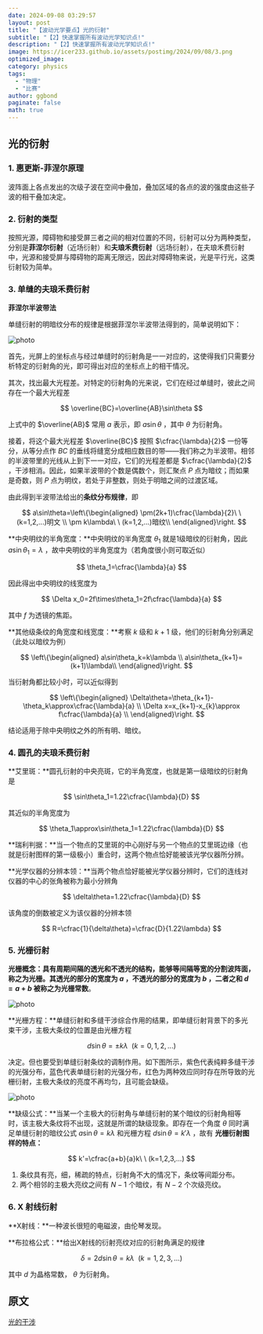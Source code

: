 ```yaml
---
date: 2024-09-08 03:29:57
layout: post
title: "【波动光学要点】光的衍射"
subtitle: "【2】快速掌握所有波动光学知识点!"
description: "【2】快速掌握所有波动光学知识点!"
image: https://icer233.github.io/assets/postimg/2024/09/08/3.png
optimized_image:
category: physics
tags:
  - "物理"
  - "比赛"
author: ggbond
paginate: false
math: true
---
```


## 光的衍射

### 1. 惠更斯-菲涅尔原理

波阵面上各点发出的次级子波在空间中叠加，叠加区域的各点的波的强度由这些子波的相干叠加决定。

### 2. 衍射的类型

按照光源，障碍物和接受屏三者之间的相对位置的不同，衍射可以分为两种类型，分别是**菲涅尔衍射**（近场衍射）和**夫琅禾费衍射**（远场衍射），在夫琅禾费衍射中，光源和接受屏与障碍物的距离无限远，因此对障碍物来说，光是平行光，这类衍射较为简单。

### 3. 单缝的夫琅禾费衍射

**菲涅尔半波带法**

单缝衍射的明暗纹分布的规律是根据菲涅尔半波带法得到的，简单说明如下：

![photo](https://icer233.github.io/assets/postimg/2024/09/08/1.png)

首先，光屏上的坐标点与经过单缝时的衍射角是一一对应的，这使得我们只需要分析特定的衍射角的光，即可得出对应的坐标点上的相干情况。

其次，找出最大光程差。对特定的衍射角的光来说，它们在经过单缝时，彼此之间存在一个最大光程差


$$
\overline{BC}=\overline{AB}\sin\theta
$$


上式中的 $\overline{AB}$ 常用 $a$ 表示，即 $a\sin\theta$ ，其中 $\theta$ 为衍射角。 



接着，将这个最大光程差 $\overline{BC}$ 按照 $\cfrac{\lambda}{2}$ 一份等分，从等分点作 $BC$ 的垂线将缝宽分成相应数目的带——我们称之为半波带。相邻的半波带里的光线从上到下一一对应，它们的光程差都是 $\cfrac{\lambda}{2}$ ，干涉相消。因此，如果半波带的个数是偶数个，则汇聚点 $P$ 点为暗纹；而如果是奇数，则 $P$ 点为明纹，若处于非整数，则处于明暗之间的过渡区域。

由此得到半波带法给出的**条纹分布规律**，即 


$$
a\sin\theta=\left\{\begin{aligned} \pm(2k+1)\cfrac{\lambda}{2}\ \ (k=1,2,...)明文 \\ \pm k\lambda\ \ (k=1,2,...)暗纹\\ \end{aligned}\right.
$$


**中央明纹的半角宽度：**中央明纹的半角宽度 $\theta_1$ 就是1级暗纹的衍射角，因此 $a\sin\theta_1=\lambda$ ，故中央明纹的半角宽度为（若角度很小则可取近似）


$$
\theta_1=\cfrac{\lambda}{a}
$$


因此得出中央明纹的线宽度为 


$$
\Delta x_0=2f\times\theta_1=2f\cfrac{\lambda}{a}
$$


其中 $f$ 为透镜的焦距。

**其他级条纹的角宽度和线宽度：**考察 $k$ 级和 $k+1$ 级，他们的衍射角分别满足（此处以暗纹为例） 


$$
\left\{\begin{aligned} a\sin\theta_k=k\lambda \\ a\sin\theta_{k+1}=(k+1)\lambda\\ \end{aligned}\right.
$$


当衍射角都比较小时，可以近似得到 


$$
\left\{\begin{aligned} \Delta\theta=\theta_{k+1}-\theta_k\approx\cfrac{\lambda}{a} \\ \Delta x=x_{k+1}-x_{k}\approx f\cfrac{\lambda}{a} \\ \end{aligned}\right.
$$


结论适用于除中央明纹之外的所有明、暗纹。

### 4. 圆孔的夫琅禾费衍射

**艾里斑：**圆孔衍射的中央亮斑，它的半角宽度，也就是第一级暗纹的衍射角是


$$
\sin\theta_1=1.22\cfrac{\lambda}{D}
$$


 其近似的半角宽度为 


$$
\theta_1\approx\sin\theta_1=1.22\cfrac{\lambda}{D}
$$


**瑞利判据：**当一个物点的艾里斑的中心刚好与另一个物点的艾里斑边缘（也就是衍射图样的第一级极小）重合时，这两个物点恰好能被该光学仪器所分辨。

**光学仪器的分辨本领：**当两个物点恰好能被光学仪器分辨时，它们的连线对仪器的中心的张角被称为最小分辨角 


$$
\delta\theta=1.22\cfrac{\lambda}{D}
$$


该角度的倒数被定义为该仪器的分辨本领 


$$
R=\cfrac{1}{\delta\theta}=\cfrac{D}{1.22\lambda}
$$


### 5. 光栅衍射

**光栅概念：**具有周期间隔的透光和不透光的结构，能够等间隔等宽的分割波阵面，称之为光栅。其透光的部分的宽度为 $a$ ，不透光的部分的宽度为 $b$ ，二者之和 $d=a+b$ 被称之为**光栅常数**。

![photo](https://icer233.github.io/assets/postimg/2024/09/08/2.png)

**光栅方程：**单缝衍射和多缝干涉综合作用的结果，即单缝衍射背景下的多光束干涉，主极大条纹的位置是由光栅方程 


$$
d\sin\theta=\pm k\lambda\ \ (k=0,1,2,...)
$$


决定。但也要受到单缝衍射条纹的调制作用。如下图所示，紫色代表纯粹多缝干涉的光强分布，蓝色代表单缝衍射的光强分布，红色为两种效应同时存在所导致的光栅衍射，主极大条纹的亮度不再均匀，且可能会缺级。

![photo](https://icer233.github.io/assets/postimg/2024/09/08/3.png)

**缺级公式：**当某一个主极大的衍射角与单缝衍射的某个暗纹的衍射角相等时，该主极大条纹将不出现，这就是所谓的缺级现象。即存在一个角度 $\theta$ 同时满足单缝衍射的暗纹公式 $a\sin\theta=k\lambda$ 和光栅方程 $d\sin\theta=k'\lambda$ ，故有 **光栅衍射图样的特点：**


$$
k'=\cfrac{a+b}{a}k\ \ (k=1,2,3,...)
$$


1. 条纹具有亮，细，稀疏的特点，衍射角不大的情况下，条纹等间距分布。
2. 两个相邻的主极大亮纹之间有 $N-1$ 个暗纹，有 $N-2$ 个次级亮纹。

### 6. X 射线衍射

**X射线：**一种波长很短的电磁波，由伦琴发现。

**布拉格公式：**给出X射线的衍射亮纹对应的衍射角满足的规律 


$$
\delta=2d\sin\theta=k\lambda\ \ (k=1,2,3,...)
$$


其中 $d$ 为晶格常数， $\theta$ 为衍射角。

## 原文

[光的干涉](https://mp.weixin.qq.com/s/8eYxiWVWlgHazM7sAWB0Ng)